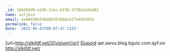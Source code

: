 ```yaml
---
_id: 166560d0-e24b-11ec-8158-2f30a2a9ad81
name: asljeco
email: ead8430e548ddb261868a327a4d4301b
permalink: false
date: '2022-06-02T08:07:47.115Z'
---
```

[url=http://slkjfdf.net/]Ovizium[/url] <a href="http://slkjfdf.net/">Elupoid</a> qar.awvu.blog.bguiz.com.qyf.oo http://slkjfdf.net/

